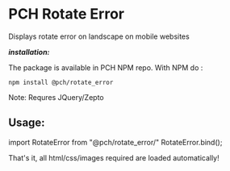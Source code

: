 PCH Rotate Error
================

Displays rotate error on landscape on mobile websites

***installation:***

The package is available in PCH NPM repo.
With NPM do :

    npm install @pch/rotate_error

Note: Requres JQuery/Zepto


Usage:
-----

import RotateError from "@pch/rotate_error/"
RotateError.bind();

That's it, all html/css/images required are loaded automatically!

